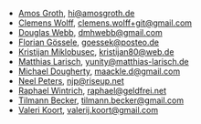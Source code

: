 - [Amos Groth](https://github.com/amosgroth/), hi@amosgroth.de
- [Clemens Wolff](https://github.com/c-w/), clemens.wolff+git@gmail.com
- [Douglas Webb](https://github.com/bbew/), dmhwebb@gmail.com
- [Florian Gössele](https://github.com/goessek/), goessek@posteo.de
- [Kristijan Miklobusec](https://github.com/Sliverriver), kristijan80@web.de
- [Matthias Larisch](https://github.com/NerdyProjects/), yunity@matthias-larisch.de
- [Michael Dougherty](https://github.com/maackle/), maackle.d@gmail.com
- [Neel Peters](https://github.com/neeljp/), njp@riseup.net
- [Raphael Wintrich](https://github.com/raph-ael/), raphael@geldfrei.net
- [Tilmann Becker](https://github.com/tiltec), tilmann.becker@gmail.com
- [Valeri Koort](https://github.com/valeriko/), valerij.koort@gmail.com
